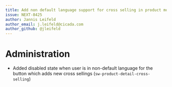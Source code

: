```yaml
---
title: Add non default language support for cross selling in product module
issue: NEXT-8425
author: Jannis Leifeld
author_email: j.leifeld@cicada.com 
author_github: @jleifeld
---
```

# Administration
* Added disabled state when user is in non-default language for the button which adds new cross sellings (`sw-product-detail-cross-selling`)
